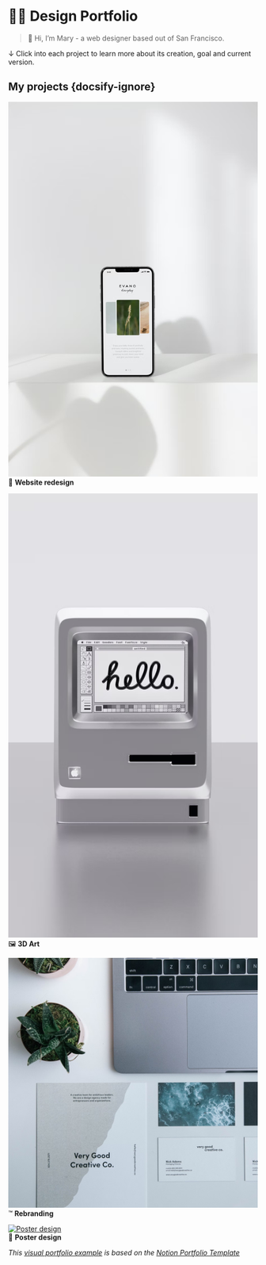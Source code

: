 # ☝🏼 Design Portfolio

> 👋 Hi, I’m Mary - a web designer based out of San Francisco.
> 

↓ Click into each project to learn more about its creation, goal and current version.

## My projects {docsify-ignore}

[![Website redesign](images/website-redesign.png ':class=banner-tall-image')](website-redesign.md)  
🎨 **Website redesign**

[![3D Art](images/3d-art.png ':class=banner-tall-image')](3d-art.md)  
🖼️ **3D Art**

[![Rebranding](images/rebranding.png ':class=banner-tall-image')](rebranding.md)  
™️ **Rebranding**

[![Poster design](images/poster-design.png ':class=banner-tall-image')](poster-design.md)  
🛬 **Poster design**

_This [visual portfolio example](https://github.com/paulhibbitts/docsify-this-visual-portfolio-example) is based on the [Notion Portfolio Template](https://www.notion.so/templates/design-portfolio-notion)_